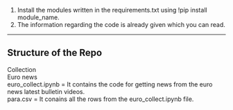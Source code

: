 1. Install the modules written in the requirements.txt using !pip install module_name.
2. The information regarding the code is already given which  you can read.
-------------------------------------------------------------------------
Structure of the Repo
--------------------
Collection
  <br>Euro news
    <br>euro_collect.ipynb = It contains the code for getting news from the euro news latest bulletin videos.
    <br>para.csv = It conains all the rows from the euro_collect.ipynb file.
